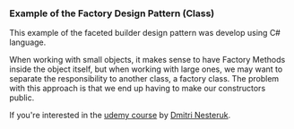 ### Example of the Factory Design Pattern (Class)

This example of the faceted builder design pattern was develop using C# language.

When working with small objects, it makes sense to have Factory Methods inside the object itself, but when working with large ones, we may want to separate the responsibility to another class, a factory class. The problem with this approach is that we end up having to make our constructors public.

If you're interested in the [udemy course](https://www.udemy.com/course/design-patterns-csharp-dotnet) by [Dmitri Nesteruk](https://www.udemy.com/user/dmitrinesteruk/).

